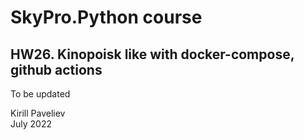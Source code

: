 # SkyPro.Python course
## HW26. Kinopoisk like with docker-compose, github actions

To be updated


Kirill Paveliev\
July 2022
